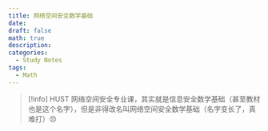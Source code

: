 ```yaml
---
title: 网络空间安全数学基础
date: 
draft: false
math: true
description: 
categories:
  - Study Notes
tags:
  - Math
---
```



> [!info]
> HUST 网络空间安全专业课，其实就是信息安全数学基础（甚至教材也是这个名字），但是非得改名叫网络空间安全数学基础（名字变长了，真难打）😠

